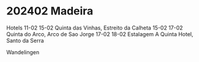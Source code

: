 # 202402 Madeira

Hotels
	11-02 15-02 Quinta das Vinhas, Estreito da Calheta
	15-02 17-02 Quinta do Arco, Arco de Sao Jorge
	17-02 18-02 Estalagem A Quinta Hotel, Santo da Serra

Wandelingen
	